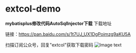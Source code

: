 ﻿# extcol-demo


**mybatisplus修改代码AutoSqlInjector下载**
下载地址
 
链接：https://pan.baidu.com/s/1t7UJ_UX1DgPoimzg9aKU5A

扫描订阅公众号，回复"extcol"获取下载密码
![Image text](http://www.jrnsoft.com/qrcode_for_gh.jpg)

